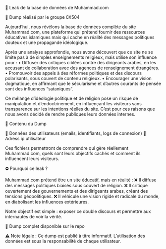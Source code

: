 🔻 Leak de la base de données de Muhammad.com

📢 Dump réalisé par le groupe 0X504

Aujourd’hui, nous révélons la base de données complète du site Muhammad.com, une plateforme qui prétend fournir des ressources éducatives islamiques mais qui cache en réalité des messages politiques douteux et une propagande idéologique.

Après une analyse approfondie, nous avons découvert que ce site ne se limite pas à de simples enseignements religieux, mais utilise son influence pour :
	•	Diffuser des critiques ciblées contre des dirigeants arabes, en les accusant de collaboration avec des agences de renseignement étrangères.
	•	Promouvoir des appels à des réformes politiques et des discours polarisants, sous couvert de contenu religieux.
	•	Encourager une vision dogmatique, en affirmant que le sécularisme et d’autres courants de pensée sont des influences “sataniques”.

Ce mélange d’idéologie politique et de religion pose un risque de manipulation et d’endoctrinement, en influençant les visiteurs sans transparence sur les intentions réelles du site. C’est pour ces raisons que nous avons décidé de rendre publiques leurs données internes.

📂 Contenu du Dump

🔸 Données des utilisateurs (emails, identifiants, logs de connexion)
🔸 Adress ip utilisateur

Ces fichiers permettront de comprendre qui gère réellement Muhammad.com, quels sont leurs objectifs cachés et comment ils influencent leurs visiteurs.

⛔ Pourquoi ce leak ?

Muhammad.com prétend être un site éducatif, mais en réalité :
❌ Il diffuse des messages politiques biaisés sous couvert de religion.
❌ Il critique ouvertement des gouvernements et des dirigeants arabes, créant des tensions géopolitiques.
❌ Il véhicule une vision rigide et radicale du monde, en diabolisant les influences extérieures.

Notre objectif est simple : exposer ce double discours et permettre aux internautes de voir la vérité.



📌 Dump complet disponible sur le repo


⚠️ Note légale : Ce dump est publié à titre informatif. L’utilisation des données est sous la responsabilité de chaque utilisateur.
